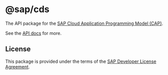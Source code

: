 # @sap/cds

The API package for the [SAP Cloud Application Programming Model (CAP)](https://cap.cloud.sap).

See the [API docs](https://cap.cloud.sap/docs/node.js/api) for more.

## License
This package is provided under the terms of the [SAP Developer License Agreement](https://tools.hana.ondemand.com/developer-license.txt).
